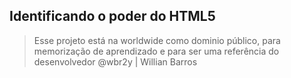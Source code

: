 ## Identificando o poder do HTML5

> Esse projeto está na worldwide como dominio público, para memorização de aprendizado e para ser uma referência do desenvolvedor @wbr2y | Willian Barros
